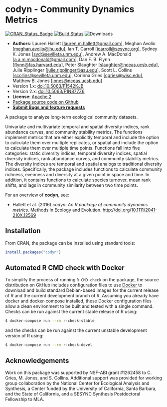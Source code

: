 # codyn - Community Dynamics Metrics

[![CRAN_Status_Badge](https://www.r-pkg.org/badges/version/codyn)](https://cran.r-project.org/package=codyn)
[![Build Status](https://travis-ci.org/NCEAS/codyn.png?branch=master)](https://travis-ci.org/NCEAS/codyn)
![Downloads](https://cranlogs.r-pkg.org/badges/grand-total/codyn)


- **Authors**: Lauren Hallett [lauren.m.hallett@gmail.com], Meghan Avolio [meghan.avolio@jhu.edu], Ian T. Carroll [icarroll@sesync.org], Sydney K. Jones [syd@sevilleta.unm.edu], Andrew A. MacDonald [a.a.m.macdonald@gmail.com],  Dan F. B. Flynn [flynn@fas.harvard.edu], Peter Slaughter [slaughter@nceas.ucsb.edu], Julie Ripplinger [julie.ripplinger@asu.edu], Scott L. Collins [scollins@sevilleta.unm.edu], Corinna Gries [cgries@wisc.edu], Matthew B. Jones [jones@nceas.ucsb.edu]
- Version 1.x: [doi:10.5063/F1542KJB](http://doi.org/10.5063/F1542KJB)
- Version 2.x: [doi:10.5063/F1N877Z6](http://doi.org/10.5063/F1N877Z6)
- **License**: [Apache 2](http://opensource.org/licenses/Apache-2.0)
- [Package source code on Github](https://github.com/NCEAS/codyn)
- [**Submit Bugs and feature requests**](https://github.com/NCEAS/codyn/issues)

A package to analyze long-term ecological community datasets.

Univariate and multivariate temporal and spatial diversity indices, 
rank abundance curves, and community stability metrics. The functions 
implement metrics that are either explicitly temporal and include the 
option to  calculate them over multiple replicates, or spatial and include 
the option to calculate them over multiple time points. Functions fall into 
five categories: static diversity indices, temporal diversity indices, 
spatial diversity indices, rank abundance curves, and community stability 
metrics. The diversity indices are temporal and spatial analogs to 
traditional diversity indices. Specifically, the package includes functions 
to calculate community richness, evenness and diversity at a given point in 
space and time. In addition, it contains functions to calculate species 
turnover, mean rank shifts, and lags in community similarity between two 
time points.

For an overview of __codyn__, see:
    
- Hallett et al. (2016) *codyn: An R package of community dynamics metrics*. Methods in Ecology and Evolution. http://doi.org/10.1111/2041-210X.12569

## Installation
From CRAN, the package can be installed using standard tools:
```R
install.packages("codyn")
```

## Automated R CMD check with Docker

To simplify the process of running `R CMD check` on the package, the source distribution on GitHub includes configuration
files to use [Docker](https://www.docker.com/) to download and build standard Debian-based images for the current release of 
R and the current development branch of R. Assuming you already have docker and docker-compose installed, these Docker 
configuration files allow a clean environment to be built and tested with a single command.  Checks can be run against the 
current stable release of R using:

```bash
$ docker-compose run --rm r-check-stable
```

and the checks can be run against the current unstable development version of R using:

```bash
$ docker-compose run --rm r-check-devel
```

## Acknowledgements
Work on this package was supported by NSF-ABI grant #1262458 to C. Gries, M. Jones, and S. Collins. Additional support was provided for working group collaboration by the National Center for Ecological Analysis and Synthesis, a Center funded by the University of California, Santa Barbara, and the State of California, and a SESYNC Synthesis Postdoctoral Fellowship to MLA.


